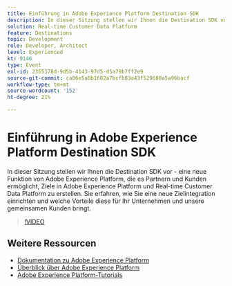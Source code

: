 ```yaml
---
title: Einführung in Adobe Experience Platform Destination SDK
description: In dieser Sitzung stellen wir Ihnen die Destination SDK vor - eine neue Funktion von Adobe Experience Platform, die es Partnern und Kunden ermöglicht, Ziele in Adobe Experience Platform und Real-time Customer Data Platform zu erstellen. Sie erfahren, wie Sie eine neue Zielintegration einrichten und welche Vorteile diese für Ihr Unternehmen und unsere gemeinsamen Kunden bringt.
solution: Real-time Customer Data Platform
feature: Destinations
topic: Development
role: Developer, Architect
level: Experienced
kt: 9146
type: Event
exl-id: 2355378d-9d5b-4143-97d5-d5a79b7ff2e9
source-git-commit: ca06e5a8b1602a7bcfb83a43f529680a5a96bacf
workflow-type: tm+mt
source-wordcount: '152'
ht-degree: 21%

---
```


# Einführung in Adobe Experience Platform Destination SDK

In dieser Sitzung stellen wir Ihnen die Destination SDK vor - eine neue Funktion von Adobe Experience Platform, die es Partnern und Kunden ermöglicht, Ziele in Adobe Experience Platform und Real-time Customer Data Platform zu erstellen. Sie erfahren, wie Sie eine neue Zielintegration einrichten und welche Vorteile diese für Ihr Unternehmen und unsere gemeinsamen Kunden bringt.


>[!VIDEO](https://video.tv.adobe.com/v/337583/?quality=12&learn=on&hidetitle=true)

## Weitere Ressourcen

- [Dokumentation zu Adobe Experience Platform](https://experienceleague.adobe.com/docs/experience-platform.html?lang=de)
- [Überblick über Adobe Experience Platform](https://experienceleague.adobe.com/docs/experience-platform/landing/home.html?lang=de)
- [Adobe Experience Platform-Tutorials](https://experienceleague.adobe.com/docs/platform-learn/tutorials/overview.html?lang=de)
